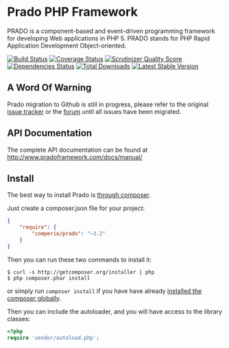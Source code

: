 # Prado PHP Framework

PRADO is a component-based and event-driven programming framework for developing Web applications in PHP 5.
PRADO stands for PHP Rapid Application Development Object-oriented.

[![Build Status](https://travis-ci.org/pradosoft/prado.png?branch=master)](https://travis-ci.org/pradosoft/prado)
[![Coverage Status](https://coveralls.io/repos/pradosoft/prado/badge.png?branch=master)](https://coveralls.io/r/pradosoft/prado?branch=master)
[![Scrutinizer Quality Score](https://scrutinizer-ci.com/g/pradosoft/prado/badges/quality-score.png?s=af8900c6d4649fb5c44d3c7dffd431bf546550ad)](https://scrutinizer-ci.com/g/pradosoft/prado/)
[![Dependencies Status](https://d2xishtp1ojlk0.cloudfront.net/d/8499593)](http://depending.in/pradosoft/prado)
[![Total Downloads](https://poser.pugx.org/pradosoft/prado/downloads.png)](https://packagist.org/packages/pradosoft/prado)
[![Latest Stable Version](https://poser.pugx.org/pradosoft/prado/v/stable.png)](https://packagist.org/packages/pradosoft/prado)

## A Word Of Warning

Prado migration to Github is still in progress, please refer to the original
 [issue tracker](https://code.google.com/p/prado3/issues/list) or the [forum](http://www.pradoframework.com/forum)
 until all issues have been migrated.

## API Documentation
The complete API documentation can be found at http://www.pradoframework.com/docs/manual/

## Install

The best way to install Prado is [through composer](http://getcomposer.org).

Just create a composer.json file for your project:

```JSON
{
    "require": {
        "comperio/prado": "~3.2"
    }
}
```

Then you can run these two commands to install it:

    $ curl -s http://getcomposer.org/installer | php
    $ php composer.phar install

or simply run `composer install` if you have have already [installed the composer globally](http://getcomposer.org/doc/00-intro.md#globally).

Then you can include the autoloader, and you will have access to the library classes:

```php
<?php
require 'vendor/autoload.php';
```
